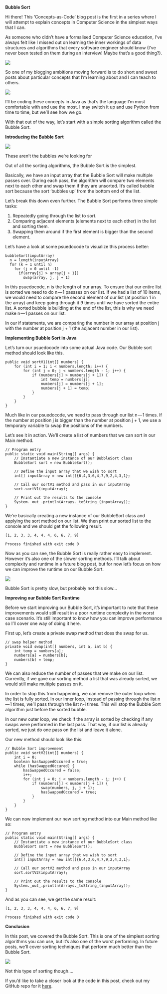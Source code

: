 **Bubble Sort**

Hi there! This ‘Concepts-as-Code’ blog post is the first in a series where I will attempt to explain concepts in Computer Science in the simplest ways that I can.

As someone who didn’t have a formalised Computer Science education, I’ve always felt like I missed out on learning the inner workings of data structures and algorithms that every software engineer should know (I’ve never been tested on them during an interview! Maybe that’s a good thing?).

![](https://cdn-images-1.medium.com/max/245/0*38a9ZdPljG0w6w2i)

So one of my blogging ambitions moving forward is to do short and sweet posts about particular concepts that I’m learning about and I can teach to others.

![](https://cdn-images-1.medium.com/max/490/0*uyknTcvY3iCwMkLB.gif)

I’ll be coding these concepts in Java as that’s the language I’m most comfortable with and use the most. I may switch it up and use Python from time to time, but we’ll see how we go.

With that out of the way, let’s start with a simple sorting algorithm called the Bubble Sort.

**Introducing the Bubble Sort**

![](https://cdn-images-1.medium.com/max/444/0*XoFS-bhw1Q1msyZa.gif)<figcaption>These aren’t the bubbles we’re looking for</figcaption>

Out of all the sorting algorithms, the Bubble Sort is the simplest.

Basically, we have an input array that the Bubble Sort will make multiple passes over. During each pass, the algorithm will compare two elements next to each other and swap them if they are unsorted. It’s called bubble sort because the sort ‘bubbles up’ from the bottom end of the list.

Let’s break this down even further. The Bubble Sort performs three simple tasks:

1. Repeatedly going through the list to sort.
2. Comparing adjacent elements (elements next to each other) in the list and sorting them.
3. Swapping them around if the first element is bigger than the second element.

Let’s have a look at some psuedocode to visualize this process better:

```
bubbleSort(inputArray)
  n = length(inputArray)
  for (k = 1 until n)
    for (j = 0 until -1)
      if(array[j] > array[j + 1])
        swap(array, j, j + 1)
```

In this psuedocode, n is the length of our array. To ensure that our entire list is sorted we need to do n — 1 passses on our list. If we had a list of 10 items, we would need to compare the second element of our list (at position 1 in the array) and keep going through it 9 times until we have sorted the entire list. A sorted bubble is building at the end of the list, this is why we need make n — 1 passes on our list.

In our if statements, we are comparing the number in our array at position j with the number at position j + 1 (the adjacent number in our list).

**Implementing Bubble Sort in Java**

Let’s turn our psuedocode into some actual Java code. Our Bubble sort method should look like this.

```
public void sortV1(int[] numbers) {
    for (int i = 1; i < numbers.length; i++) {
        for (int j = 0; j < numbers.length - 1; j++) {
            if (numbers[j] > numbers[j + 1]) {
                int temp = numbers[j];
                numbers[j] = numbers[j + 1];
                numbers[j + 1] = temp;
            }
        }
    }
}
```

Much like in our psuedocode, we need to pass through our list n — 1 times. If the number at position j is bigger than the number at position j + 1, we use a temporary variable to swap the positions of the numbers.

Let’s see it in action. We’ll create a list of numbers that we can sort in our Main method.

```
// Program entry
public static void main(String[] args) {
    // Instantiate a new instance of our BubbleSort class
    BubbleSort sort = new BubbleSort();

    // Define the input array that we wish to sort
    int[] inputArray = new int[]{6,4,3,6,4,7,9,2,4,3,1};

    // Call our sortV1 method and pass in our inputArray
    sort.sortV1(inputArray);

    // Print out the results to the console
    System._out_.println(Arrays._toString_(inputArray));
}
```

We’re basically creating a new instance of our BubbleSort class and applying the sort method on our list. We then print our sorted list to the console and we should get the following result.

```
[1, 2, 3, 3, 4, 4, 4, 6, 6, 7, 9]

Process finished with exit code 0
```

Now as you can see, the Bubble Sort is really rather easy to implement. However it’s also one of the slower sorting methods. I’ll talk about complexity and runtime in a future blog post, but for now let’s focus on how we can improve the runtime on our Bubble Sort.

![](https://cdn-images-1.medium.com/max/500/0*Soc5noHbxYPt2LnD.gif)<figcaption>Bubble Sort is pretty slow, but probably not this slow…</figcaption>

**Improving our Bubble Sort Runtime**

Before we start improving our Bubble Sort, it’s important to note that these improvements would still result in a poor runtime complexity in the worst case scenario. It’s still important to know how you can improve performance so I’ll cover one way of doing it here.

First up, let’s create a private swap method that does the swap for us.

```
// swap helper method
private void swap(int[] numbers, int a, int b) {
    int temp = numbers[a];
    numbers[a] = numbers[b];
    numbers[b] = temp;
}
```

We can also reduce the number of passes that we make on our list. Currently, if we gave our sorting method a list that was already sorted, we would still make multiple passes on it.

In order to stop this from happening, we can remove the outer loop when the list is fully sorted. In our inner loop, instead of passing through the list n — 1 times, we’ll pass through the list n-i times. This will stop the Bubble Sort algorithm just before the sorted bubble.

In our new outer loop, we check if the array is sorted by checking if any swaps were performed in the last pass. That way, if our list is already sorted, we just do one pass on the list and leave it alone.

Our new method should look like this:

```
// Bubble Sort improvement
public void sortV2(int[] numbers) {
    int i = 0;
    boolean hasSwappedOccured = true;
    while (hasSwappedOccured) {
        hasSwappedOccured = false;
        i++;
        for (int j = 0; j < numbers.length - i; j++) {
            if (numbers[j] < numbers[j + 1]) {
                swap(numbers, j, j + 1);
                hasSwappedOccured = true;
            }
        }
    }
}
```

We can now implement our new sorting method into our Main method like so:

```
// Program entry
public static void main(String[] args) {
    // Instantiate a new instance of our BubbleSort class
    BubbleSort sort = new BubbleSort();

    // Define the input array that we wish to sort
    int[] inputArray = new int[]{6,4,3,6,4,7,9,2,4,3,1};

    // Call our sortV2 method and pass in our inputArray
    sort.sortV2(inputArray);

    // Print out the results to the console
    System._out_.println(Arrays._toString_(inputArray));
}
```

And as you can see, we get the same result:

```
[1, 2, 3, 3, 4, 4, 4, 6, 6, 7, 9]

Process finished with exit code 0
```

**Conclusion**

In this post, we covered the Bubble Sort. This is one of the simplest sorting algorithms you can use, but it’s also one of the worst performing. In future posts, we’ll cover sorting techniques that perform much better than the Bubble Sort.

![](https://cdn-images-1.medium.com/max/455/0*kIexCEt-vR6mco2Z.gif)<figcaption>Not this type of sorting though….</figcaption>

If you’d like to take a closer look at the code in this post, check out my GitHub repo for it [here](https://github.com/willvelida/concepts_as_code/tree/master/bubblesort).